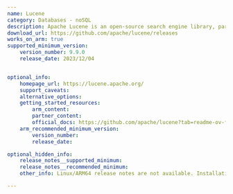 ```yaml
---
name: Lucene
category: Databases - noSQL
description: Apache Lucene is an open-source search engine library, part of the Apache Software Foundation. It is released under the Apache License 2.0, which allows developers to use, modify, and distribute the software freely.
download_url: https://github.com/apache/lucene/releases
works_on_arm: true
supported_minimum_version:
    version_number: 9.9.0
    release_date: 2023/12/04


optional_info:
    homepage_url: https://lucene.apache.org/
    support_caveats:
    alternative_options:
    getting_started_resources:
        arm_content:
        partner_content:
        official_docs: https://github.com/apache/lucene?tab=readme-ov-file#building
    arm_recommended_minimum_version:
        version_number:
        release_date:

optional_hidden_info:
    release_notes__supported_minimum:
    release_notes__recommended_minimum:
    other_info: Linux/ARM64 release notes are not available. Installation and testing are done via the [tar archive](https://github.com/apache/lucene/releases/tag/releases%2Flucene%2F9.9.0).

---
```


